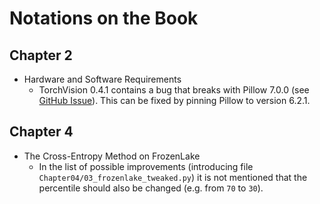 # Notations on the Book

## Chapter 2
* Hardware and Software Requirements
    * TorchVision 0.4.1 contains a bug that breaks with Pillow 7.0.0
      (see [GitHub Issue](https://github.com/pytorch/vision/issues/1712)). This can be fixed by pinning Pillow to version 6.2.1.

## Chapter 4
* The Cross-Entropy Method on FrozenLake
    * In the list of possible improvements (introducing file `Chapter04/03_frozenlake_tweaked.py`) it is not mentioned that the
      percentile should also be changed (e.g. from `70` to `30`).
